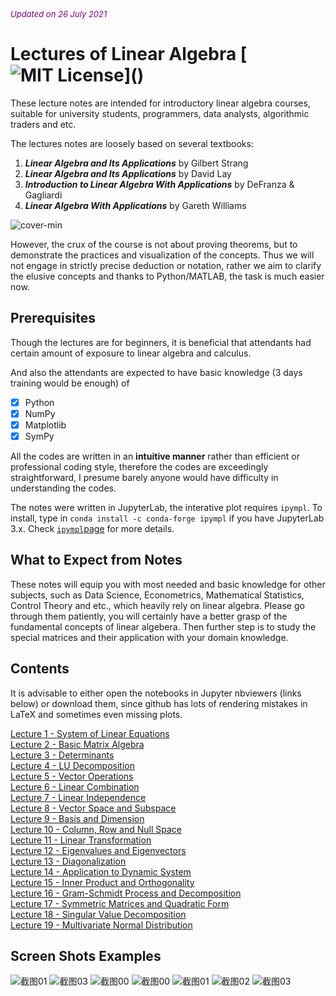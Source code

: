 <font color='purple' size=2.5><i>Updated on 26 July 2021</i></font>

# Lectures of Linear Algebra [![MIT License](https://img.shields.io/apm/l/atomic-design-ui.svg?)]()

These lecture notes are intended for introductory linear algebra courses, suitable for university students, programmers, data analysts, algorithmic traders and etc. 

The lectures notes are loosely based on several textbooks:

1. <b><i>Linear Algebra and Its Applications</i></b> by Gilbert Strang 
2. <b><i>Linear Algebra and Its Applications</i></b> by David Lay 
3. <b><i>Introduction to Linear Algebra With Applications</i></b> by DeFranza & Gagliardi
4. <b><i>Linear Algebra With Applications</i></b> by Gareth Williams

![cover-min](https://user-images.githubusercontent.com/59842360/83939172-64df6c00-a7e3-11ea-80b1-058af696d5a3.png)

However, the crux of the course is not about proving theorems, but to demonstrate the practices and visualization of the concepts. Thus we will not engage in strictly precise deduction or notation, rather we aim to clarify the elusive concepts and thanks to Python/MATLAB, the task is much easier now.

## Prerequisites
Though the lectures are for beginners, it is beneficial that attendants had certain amount of exposure to linear algebra and calculus.

And also the attendants are expected to have basic knowledge (3 days training would be enough) of 
- [x] Python
- [x] NumPy
- [x] Matplotlib
- [x] SymPy

All the codes are written in an <b>intuitive manner</b> rather than efficient or professional coding style, therefore the codes are exceedingly straightforward, I presume barely anyone would have difficulty in understanding the codes.

The notes were written in JupyterLab, the interative plot requires ```ipympl```. To install, type in ```conda install -c conda-forge ipympl``` if you have JupyterLab 3.x. Check <a href='https://github.com/matplotlib/ipympl'><code>ipympl</code>page</a> for more details.

## What to Expect from Notes
These notes will equip you with most needed and basic knowledge for other subjects, such as Data Science, Econometrics, Mathematical Statistics, Control Theory and etc., which heavily rely on linear algebra. Please go through them patiently, you will certainly have a better grasp of the fundamental concepts of linear algebera. Then further step is to study the special matrices and their application with your domain knowledge.  

## Contents 
It is advisable to either open the notebooks in Jupyter nbviewers (links below) or download them, since github has lots of rendering mistakes in LaTeX and sometimes even missing plots.

[Lecture 1 - System of Linear Equations](https://nbviewer.jupyter.org/github/MacroAnalyst/Linear_Algebra_With_Python/blob/master/Chapter%201%20-%20Linear%20Equation%20System.ipynb)<br>
[Lecture 2 - Basic Matrix Algebra](https://nbviewer.jupyter.org/github/MacroAnalyst/Linear_Algebra_With_Python/blob/master/Chapter%202%20-%20Basic%20Matrix%20Algebra.ipynb)<br>
[Lecture 3 - Determinants](https://nbviewer.jupyter.org/github/WeijieChen-MacroAnalyst/LinearAlgebraLectures/blob/master/Chapter%203%20-%20Determinant.ipynb)<br>
[Lecture 4 - LU Decomposition](https://nbviewer.jupyter.org/github/WeijieChen-MacroAnalyst/LinearAlgebraLectures/blob/master/Chapter%204%20-%20LU%20Factorization.ipynb)<br>
[Lecture 5 - Vector Operations](https://nbviewer.jupyter.org/github/WeijieChen-MacroAnalyst/Linear_Algebra_With_Python/blob/master/Chapter%205%20-%20Vector%20Addition%2C%20Subtraction%20and%20Scalar%20Multiplication.ipynb)<br>
[Lecture 6 - Linear Combination](https://nbviewer.jupyter.org/github/WeijieChen-MacroAnalyst/Linear_Algebra_With_Python/blob/master/Chapter%206%20-%20Linear%20Combination.ipynb)<br>
[Lecture 7 - Linear Independence](https://nbviewer.jupyter.org/github/WeijieChen-MacroAnalyst/Linear_Algebra_With_Python/blob/master/Chapter%207%20-%20Linear%20Independence.ipynb)<br>
[Lecture 8 - Vector Space and Subspace](https://nbviewer.jupyter.org/github/WeijieChen-MacroAnalyst/Linear_Algebra_With_Python/blob/master/Chapter%208%20-%20Vector%20Space%20and%20Subspace.ipynb)<br>
[Lecture 9 - Basis and Dimension](https://nbviewer.jupyter.org/github/WeijieChen-MacroAnalyst/Linear_Algebra_With_Python/blob/master/Chapter%209%20-%20Basis%20and%20Dimension.ipynb)<br>
[Lecture 10 - Column, Row and Null Space](https://nbviewer.jupyter.org/github/WeijieChen-MacroAnalyst/Linear_Algebra_With_Python/blob/master/Chapter%2010%20-Null%20Space%20vs%20Col%20Space%2C%20Row%20Space%20and%20Rank.ipynb?flush_cache=true)<br>
[Lecture 11 - Linear Transformation](https://nbviewer.jupyter.org/github/WeijieChen-MacroAnalyst/Linear_Algebra_With_Python/blob/master/Chapter%2011%20-%20Linear%20Transformation.ipynb?flush_cache=true)<br>
[Lecture 12 - Eigenvalues and Eigenvectors](https://nbviewer.jupyter.org/github/WeijieChen-MacroAnalyst/Linear_Algebra_With_Python/blob/master/Chapter%2012%20-%20Eigenvalues%20and%20Eigenvectors.ipynb)<br>
[Lecture 13 - Diagonalization](https://nbviewer.jupyter.org/github/WeijieChen-MacroAnalyst/Linear_Algebra_With_Python/blob/master/Chapter%2013%20-%20Diagonalization.ipynb)<br>
[Lecture 14 - Application to Dynamic System](https://nbviewer.jupyter.org/github/WeijieChen-MacroAnalyst/Linear_Algebra_With_Python/blob/master/Chapter%2014%20-%20Applications%20to%20Dynamic%20System.ipynb)<br>
[Lecture 15 - Inner Product and Orthogonality](https://nbviewer.jupyter.org/github/WeijieChen-MacroAnalyst/Linear_Algebra_With_Python/blob/master/Chapter%2015%20-%20Innear%20Product%20and%20Orthogonality.ipynb)<br>
[Lecture 16 - Gram-Schmidt Process and Decomposition](https://nbviewer.jupyter.org/github/WeijieChen-MacroAnalyst/Linear_Algebra_With_Python/blob/master/Chapter%2016%20-%20Gram-Schmidt%20Process%20and%20QR%20Decomposition.ipynb)<br>
[Lecture 17 - Symmetric Matrices and Quadratic Form](https://nbviewer.jupyter.org/github/WeijieChen-MacroAnalyst/Linear_Algebra_With_Python/blob/master/Chapter%2017%20-%20Symmetric%20Matrices%20%2C%20Quadratic%20Form%20and%20Cholesky%20Decomposition.ipynb)<br>
[Lecture 18 - Singular Value Decomposition](https://nbviewer.jupyter.org/github/WeijieChen-MacroAnalyst/Linear_Algebra_With_Python/blob/master/Chapter%2018%20-%20The%20Singular%20Value%20Decomposition.ipynb)<br>
[Lecture 19 - Multivariate Normal Distribution](https://nbviewer.jupyter.org/github/WeijieChen-MacroAnalyst/Linear_Algebra_With_Python/blob/master/Chapter%2019%20-%20Multivariate%20Normal%20Distribution.ipynb)<br>

## Screen Shots Examples
![截图01](https://user-images.githubusercontent.com/59842360/122352881-6b043e80-cf47-11eb-9ca4-8f52c93c0efa.jpg)
![截图03](https://user-images.githubusercontent.com/59842360/122352926-78212d80-cf47-11eb-9bb4-c33e03b7f085.jpg)
![截图00](https://user-images.githubusercontent.com/59842360/122352940-7b1c1e00-cf47-11eb-9f80-e26454d4baaf.jpg)
![截图00](https://user-images.githubusercontent.com/59842360/126001287-9f8de290-3940-4000-b5db-7b12d8b70005.jpg)
![截图01](https://user-images.githubusercontent.com/59842360/126001290-d342db9f-76eb-41ce-98b2-208075bd4640.jpg)
![截图02](https://user-images.githubusercontent.com/59842360/126001291-5cee0e1b-d02b-4912-9d27-65eaaff13178.jpg)
![截图03](https://user-images.githubusercontent.com/59842360/126001463-0b262316-0032-482e-bb0f-1ccbbd3a2835.jpg)
